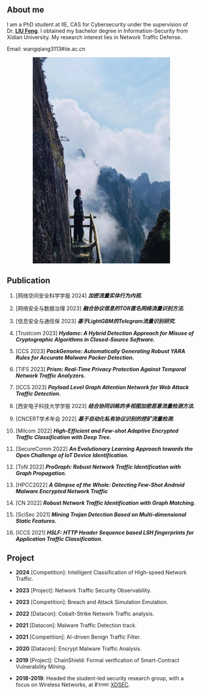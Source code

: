 ## About me

I am a PhD student at IIE, CAS for Cybersecurity under the supervision of Dr. [**LIU Feng**](https://fengliu.net.cn). I obtained my bachelor degree in Information-Security from Xidian University. My research interest lies in Network Traffic Defense.

Email: wangqiang3113#iie.ac.cn

<p style="text-align: center;"><img src="WQ" width="366"></p>


## Publication

1. [网络空间安全科学学报 2024] ***加密流量实体行为内视.***

1. [网络安全与数据治理 2023] ***融合协议信息的TOR匿名网络流量识别方法.***

1. [信息安全与通信保 2023] ***基于LightGBM的Telegram流量识别研究.***

1. [Trustcom 2023] ***Hydamc: A Hybrid Detection Approach for Misuse of Cryptographic Algorithms in Closed-Source Software.***

1. [CCS 2023] ***PackGenome: Automatically Generating Robust YARA Rules for Accurate Malware Packer Detection.***

1. [TIFS 2023] ***Prism: Real-Time Privacy Protection Against Temporal Network Traffic Analyzers.***

1. [ICCS 2023] ***Payload Level Graph Attention Network for Web Attack Traffic Detection.***

1. [西安电子科技大学学报 2023] ***结合协同训练的多视图加密恶意流量检测方法.***

1. [CNCERT学术年会 2022] ***基于自动化私有协议识别的挖矿流量检测.***

1. [Milcom 2022] ***High-Efficient and Few-shot Adaptive Encrypted Traffic Classification with Deep Tree.***

1. [SecureComm 2022] ***An Evolutionary Learning Approach towards the Open Challenge of IoT Device Identification.***

1. [ToN 2022] ***ProGraph: Robust Network Traffic Identification with Graph Propagation.***

1. [HPCC2022] ***A Glimpse of the Whole: Detecting Few-Shot Android Malware Encrypted Network Traffic***

1. [CN 2022] ***Robust Network Traffic Identification with Graph Matching.***

1. [SciSec 2021] ***Mining Trojan Detection Based on Multi-dimensional Static Features.***

1. [ICCS 2021] ***HSLF: HTTP Header Sequence based LSH fingerprints for Application Traffic Classification.***


## Project

* **2024** [Competition]: Intelligent Classification of High-speed Network Traffic.

* **2023** [Project]: Network Traffic Security Observability. 

* **2023** [Competition]: Breach and Attack Simulation Emulation.

* **2022** [Datacon]: Cobalt-Strike Network Traffic analysis.
    
* **2021** [Datacon]: Malware Traffic Detection track.
  
* **2021** [Competition]: AI-driven Benign Traffic Filter.
        
* **2020** [Datacon]: Encrypt Malware Traffic Analysis.
  
* **2019** [Project]: ChainShield: Formal verification of Smart-Contract Vulnerability Mining.

* **2018-2019**: Headed the student-led security research group, with a focus on Wireless Networks, at <img src="xdsec" height="12" /> [XDSEC](https://xdsec.org/).


<script>
    document.addEventListener("DOMContentLoaded", function() {
        var script = document.createElement('script');
        script.charset = 'UTF-8';
        script.id = 'LA_COLLECT';
        script.src = '//sdk.51.la/js-sdk-pro.min.js';
        script.onload = function() {
            LA.init({id:'KP8tb6rXLVA4faqj', ck:'KP8tb6rXLVA4faqj', autoTrack:true});
        };
        document.head.appendChild(script);
    });
</script>
